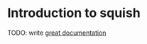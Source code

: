 # Introduction to squish

TODO: write [great documentation](http://jacobian.org/writing/what-to-write/)
